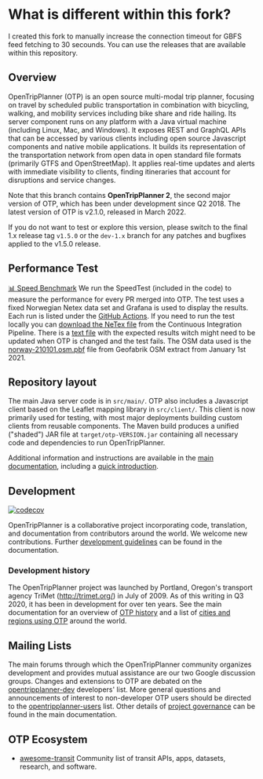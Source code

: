 # What is different within this fork?

I created this fork to manually increase the connection timeout for GBFS feed fetching to 30 secounds. You can use the releases that are
available within this repository.


## Overview

OpenTripPlanner (OTP) is an open source multi-modal trip planner, focusing on travel by scheduled public transportation in combination with bicycling, walking, and mobility services including bike share and ride hailing. Its server component runs on any platform with a Java virtual machine (including Linux, Mac, and Windows). It exposes REST and GraphQL APIs that can be accessed by various clients including open source Javascript components and native mobile applications. It builds its representation of the transportation network from open data in open standard file formats (primarily GTFS and OpenStreetMap). It applies real-time updates and alerts with immediate visibility to clients, finding itineraries that account for disruptions and service changes.

Note that this branch contains **OpenTripPlanner 2**, the second major version of OTP, which has been under development since Q2 2018. The latest version of OTP is v2.1.0, released in March 2022.

If you do not want to test or explore this version, please switch to the final 1.x release tag `v1.5.0` or the `dev-1.x` branch for any patches and bugfixes applied to the v1.5.0 release.


## Performance Test

[📊 Speed Benchmark](https://otp-performance.leonard.io/) We run the SpeedTest (included in the code) to measure the performance for every PR merged into OTP. The test uses a fixed Norwegian Netex data set and Grafana is used to display the results. Each run is listed under the [GitHub Actions](https://github.com/opentripplanner/OpenTripPlanner/actions/workflows/performance-test.yml). If you need to run the test locally you can [download the NeTex file](https://leonard.io/otp/rb_norway-aggregated-netex-2021-12-11.zip) from the Continuous Integration Pipeline. There is a [text file](test/ci-performance-test/travelSearch-expected-results.csv) with the expected results witch might need to be updated when OTP is changed and the test fails. The OSM data used is the [norway-210101.osm.pbf](https://download.geofabrik.de/europe/norway-210101.osm.pbf) file from Geofabrik OSM extract from January 1st 2021.


## Repository layout

The main Java server code is in `src/main/`. OTP also includes a Javascript client based on the Leaflet mapping library in `src/client/`. This client is now primarily used for testing, with most major deployments building custom clients from reusable components. The Maven build produces a unified ("shaded") JAR file at `target/otp-VERSION.jar` containing all necessary code and dependencies to run OpenTripPlanner.

Additional information and instructions are available in the [main documentation](http://docs.opentripplanner.org/en/dev-2.x/), including a 
[quick introduction](http://docs.opentripplanner.org/en/dev-2.x/Basic-Tutorial/).

## Development 

[![codecov](https://codecov.io/gh/opentripplanner/OpenTripPlanner/branch/dev-2.x/graph/badge.svg?token=ak4PbIKgZ1)](https://codecov.io/gh/opentripplanner/OpenTripPlanner)

OpenTripPlanner is a collaborative project incorporating code, translation, and documentation from contributors around the world. We welcome new contributions. Further [development guidelines](http://docs.opentripplanner.org/en/latest/Developers-Guide/) can be found in the documentation.

### Development history

The OpenTripPlanner project was launched by Portland, Oregon's transport agency TriMet (http://trimet.org/) in July of 2009. As of this writing in Q3 2020, it has been in development for over ten years. See the main documentation for an overview of [OTP history](http://docs.opentripplanner.org/en/dev-2.x/History/) and a list of [cities and regions using OTP](http://docs.opentripplanner.org/en/dev-2.x/Deployments/) around the world.


## Mailing Lists

The main forums through which the OpenTripPlanner community organizes development and provides mutual assistance are our two Google discussion groups. Changes and extensions to OTP are debated on the [opentripplanner-dev](https://groups.google.com/forum/#!forum/opentripplanner-dev) developers' list. More general questions and announcements of interest to non-developer OTP users should be directed to the [opentripplanner-users](https://groups.google.com/forum/#!forum/opentripplanner-users) list. Other details of [project governance](http://docs.opentripplanner.org/en/dev-2.x/Governance/) can be found in the main documentation.


## OTP Ecosystem

 - [awesome-transit](https://github.com/CUTR-at-USF/awesome-transit) Community list of transit APIs, apps, datasets, research, and software.
